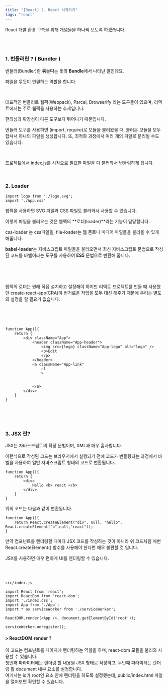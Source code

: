 ```yaml
---
title: "[React] 2. React 시작하기"
tags: "react"
---
```






React 개발 환경 구축을 위해 개념들을 하나씩 보도록 하겠습니다.

<br>

<br>

### 1. 번들러란 ? ( Bundler )

번들러(Bundler)란 **묶는다**는 뜻의 **Bundle**에서 나타난 말인데요.

파일을 묶듯이 연결하는 역할을 합니다.

<br>

대표적인 번들러로 웹팩(Webpack), Parcel, Browserify 라는 도구들이 있으며, 리액트에서는 주로 웹팩을 사용하는 추세입니다. 

편의성과 확장성이 다른 도구보다 뛰어나기 때문입니다.

번들러 도구를 사용하면 (import, require)로 모듈을 불러왔을 때, 불러온 모듈을 모두 합쳐서 하나의 파일을 생성합니다. 또, 최적화 과정에서 여러 개의 파일로 분리될 수도 있습니다.

<br>

프로젝트에서 index.js를 시작으로 필요한 파일을 다 불러와서 번들링하게 됩니다.

<br>

### 2. Loader

```react
import logo from './logo.svg';
import './App.css'
```

웹팩을 사용하면 SVG 파일과 CSS 파일도 불러와서 사용할 수 있습니다.

이렇게 파일을 불러오는 것은 웹팩의 **로더(loader)**라는 기능이 담당합니다.

css-loader 는 css파일을, file-loader는 웹 폰트나 미디어 파일들을 불러올 수 있게 해줍니다.

**babel-loader**는 자바스크립트 파일들을 불러오면서 최신 자바스크립트 문법으로 작성된 코드를 바벨이라는 도구를 사용하여 **ES5** 문법으로 변환해 줍니다.

<br>

<br>

<br>

웹팩의 로더는 원래 직접 설치하고 설정해야 하지만 리액트 프로젝트를 만들 때 사용했던 create-react-app(CRA)이 번거로운 작업을 모두 대신 해주기 때문에 우리는 별도의 설정을 할 필요가 없습니다.

<br><br><br>

```react
function App(){
    return {
        <div className="App">
        	<header className="App-header">
            	<img src={logo} className="App-logo" alt="logo" />
                <p>Edit
                </p>
            </header>
			<a className="App-link"
            	cl
                >
                
                
            </a>        
        </div>
    }
}
```

<br>

<br>

<br>

### 3. JSX 란?

JSX는 자바스크립트의 확장 문법이며, XML과 매우 흡사합니다.

이런식으로 작성된 코드는 브라우저에서 실행되기 전에 코드가 번들링되는 과정에서 바벨을 사용하여 일반 자바스크립트 형태의 코드로 변환됩니다.

```react
function App(){
	return {
		<div>
            Hello <b> react </b>
        </div>
	}
}
```

위의 코드는 다음과 같이 변환됩니다.

```react
function App(){
    return React.createElement("div", null, "hello", React.createElement("b",null,"react"));
}
```

만약 컴포넌트를 렌더링할 때마다 JSX 코드를 작성하는 것이 아니라 위 코드처럼 매번 React.createElement() 함수를 사용해야 한다면 매우 불편할 것 입니다.

JSX를 사용하면 매우 편하게 UI를 렌더링할 수 있습니다.

<br>

<br>

```react
src/index.js

import React from 'react';
import ReactDom from 'react-dom';
import './index.css';
import App from './App';
import * as serviceWorker from './serviceWorker';

ReactDOM.render(<App />, document.getElementById('root'));

serviceWorker.unregister();
```

#### > ReactDOM.render ?


이 코드는 컴포넌트를 페이지에 렌더링하는 역할을 하며, react-dom 모듈을 불러와 사용할 수 있습니다.<br> 첫번째 파라미터에는 렌더링 할 내용을 JSX 형태로 작성하고, 두번째 파라미터는 렌더링 할 document 내부 요소를 설정합니다.<br> 여기서는 id가 root인 요소 안에 렌더링을 하도록 설정했는데, public/index.html 파일을 열어보면 확인할 수 있습니다.


<br><br>



